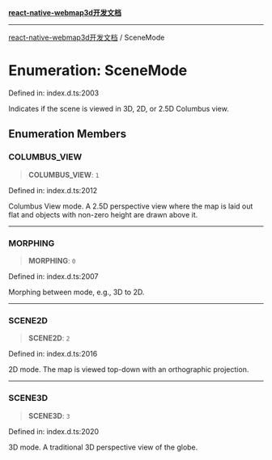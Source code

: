 [**react-native-webmap3d开发文档**](../README.md)

***

[react-native-webmap3d开发文档](../globals.md) / SceneMode

# Enumeration: SceneMode

Defined in: index.d.ts:2003

Indicates if the scene is viewed in 3D, 2D, or 2.5D Columbus view.

## Enumeration Members

### COLUMBUS\_VIEW

> **COLUMBUS\_VIEW**: `1`

Defined in: index.d.ts:2012

Columbus View mode.  A 2.5D perspective view where the map is laid out
flat and objects with non-zero height are drawn above it.

***

### MORPHING

> **MORPHING**: `0`

Defined in: index.d.ts:2007

Morphing between mode, e.g., 3D to 2D.

***

### SCENE2D

> **SCENE2D**: `2`

Defined in: index.d.ts:2016

2D mode.  The map is viewed top-down with an orthographic projection.

***

### SCENE3D

> **SCENE3D**: `3`

Defined in: index.d.ts:2020

3D mode.  A traditional 3D perspective view of the globe.
